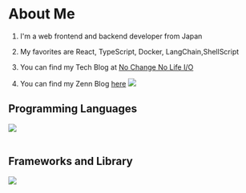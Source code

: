 # About Me

1. I'm a web frontend and backend developer from Japan

2. My favorites are React, TypeScript, Docker, LangChain,ShellScript

3. You can find my Tech Blog at [No Change No Life I/O](https://masanyon.com/)

4. You can find my Zenn Blog [here](https://zenn.dev/manase)
![](https://github-readme-stats.vercel.app/api/top-langs?username=yblockcha1n&show_icons=true&locale=en&layout=compact)

## Programming Languages

<img src="https://skillicons.dev/icons?i=html,css,js,typescript,python,php,rust,solidity" /> <br /><br />

## Frameworks and Library

<img src="https://skillicons.dev/icons?i=react,nodejs,flask,fastapi,laravel" /> <br /><br />
